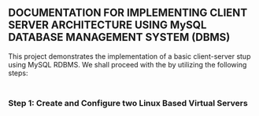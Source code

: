 ## DOCUMENTATION FOR IMPLEMENTING CLIENT SERVER ARCHITECTURE USING MySQL DATABASE MANAGEMENT SYSTEM (DBMS)

This project demonstrates the implementation of a basic client-server stup using MySQL RDBMS. We shall proceed with the by utilizing the following steps:

### <br>Step 1: Create and Configure two Linux Based Virtual Servers<br/>

